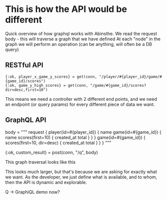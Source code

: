 # This is how the API would be different

Quick overview of how graphql works with Abinsthe.
We read the request body - this will traverse a graph that we have defined
At each "node" in the graph we will perform an operation (can be anything, will often be a DB query)

## RESTful API

```
{:ok, player_x_game_y_scores} = get(conn, "/player/#{player_id}/game/#{game_id}/scores")
{:ok, game_y_high_scores} = get(conn, "/game/#{game_id}/scores?dir=desc,first=10")
```

This means we need a controller with 2 different end points, and we need an endpoint (or query params) for every different piece of data we want.


## GraphQL API

body =
  """
  request {
    player(id=#{player_id}) {
      name
      game(id=#{game_id}) {
        name
        scores(first=10) {
          created_at
          total
        }
      }
    }
    game(id=#{game_id}) {
      scores(first=10, dir=desc) {
        created_at
        total
      }
    }
  }
  """

{:ok, custom_result} = post(conn, "/q", body)

This graph traversal looks like this

This looks much larger, but that's because we are asking for exactly what we want.
As the developer, we just define what is available, and to whom, then the API is dynamic and explorable.

Q -> GraphiQL demo now?

